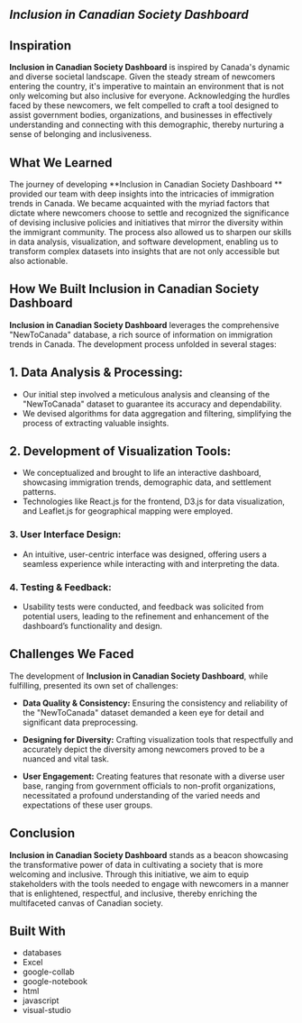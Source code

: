 ## _Inclusion in Canadian Society Dashboard_

## Inspiration
**Inclusion in Canadian Society Dashboard** is inspired by Canada's dynamic and diverse societal landscape. Given the steady stream of newcomers entering the country, it's imperative to maintain an environment that is not only welcoming but also inclusive for everyone. Acknowledging the hurdles faced by these newcomers, we felt compelled to craft a tool designed to assist government bodies, organizations, and businesses in effectively understanding and connecting with this demographic, thereby nurturing a sense of belonging and inclusiveness.

## What We Learned
The journey of developing **Inclusion in Canadian Society Dashboard ** provided our team with deep insights into the intricacies of immigration trends in Canada. We became acquainted with the myriad factors that dictate where newcomers choose to settle and recognized the significance of devising inclusive policies and initiatives that mirror the diversity within the immigrant community. The process also allowed us to sharpen our skills in data analysis, visualization, and software development, enabling us to transform complex datasets into insights that are not only accessible but also actionable.

## How We Built Inclusion in Canadian Society Dashboard
**Inclusion in Canadian Society Dashboard** leverages the comprehensive "NewToCanada" database, a rich source of information on immigration trends in Canada. The development process unfolded in several stages:

## 1. **Data Analysis & Processing:**
   - Our initial step involved a meticulous analysis and cleansing of the "NewToCanada" dataset to guarantee its accuracy and dependability.
   - We devised algorithms for data aggregation and filtering, simplifying the process of extracting valuable insights.

## 2. **Development of Visualization Tools:**
   - We conceptualized and brought to life an interactive dashboard, showcasing immigration trends, demographic data, and settlement patterns.
   - Technologies like React.js for the frontend, D3.js for data visualization, and Leaflet.js for geographical mapping were employed.

### 3. **User Interface Design:**
   - An intuitive, user-centric interface was designed, offering users a seamless experience while interacting with and interpreting the data.

### 4. **Testing & Feedback:**
   - Usability tests were conducted, and feedback was solicited from potential users, leading to the refinement and enhancement of the dashboard’s functionality and design.

## Challenges We Faced
The development of **Inclusion in Canadian Society Dashboard**, while fulfilling, presented its own set of challenges:

- **Data Quality & Consistency:** Ensuring the consistency and reliability of the "NewToCanada" dataset demanded a keen eye for detail and significant data preprocessing.

- **Designing for Diversity:** Crafting visualization tools that respectfully and accurately depict the diversity among newcomers proved to be a nuanced and vital task.

- **User Engagement:** Creating features that resonate with a diverse user base, ranging from government officials to non-profit organizations, necessitated a profound understanding of the varied needs and expectations of these user groups.

## Conclusion
**Inclusion in Canadian Society Dashboard** stands as a beacon showcasing the transformative power of data in cultivating a society that is more welcoming and inclusive. Through this initiative, we aim to equip stakeholders with the tools needed to engage with newcomers in a manner that is enlightened, respectful, and inclusive, thereby enriching the multifaceted canvas of Canadian society.

## Built With
- databases
- Excel
- google-collab
- google-notebook
- html
- javascript
- visual-studio
